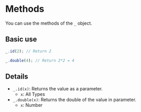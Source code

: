 # Methods

You can use the methods of the `_` object.

## Basic use

```js
_.id(2); // Return 2

_.double(4); // Return 2*2 = 4
```

## Details

- `_.id(x)`: Returns the value as a parameter.
  - `x`: All Types
- `_.double(x)`: Returns the double of the value in parameter.
  - `x`: Number
